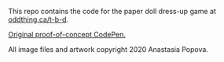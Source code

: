 This repo contains the code for the paper doll dress-up game at [oddthing.ca/t-b-d](#).

[Original proof-of-concept CodePen.](https://codepen.io/bakerkretzmar/pen/YzyvEKX)

All image files and artwork copyright 2020 Anastasia Popova.
